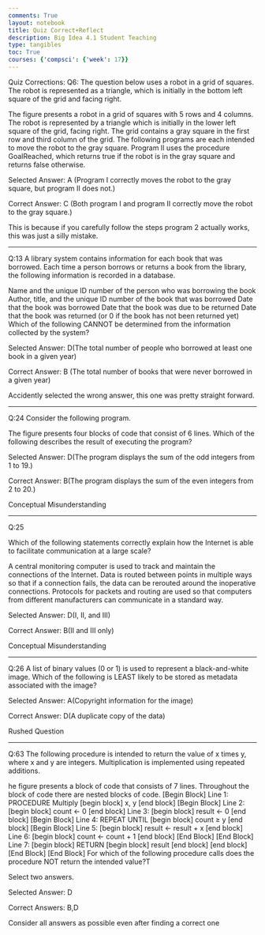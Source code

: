 ```yaml
---
comments: True
layout: notebook
title: Quiz Correct+Reflect
description: Big Idea 4.1 Student Teaching
type: tangibles
toc: True
courses: {'compsci': {'week': 17}}
---
```


Quiz Corrections: 
Q6: 
The question below uses a robot in a grid of squares. The robot is represented as a triangle, which is initially in the bottom left square of the grid and facing right.

The figure presents a robot in a grid of squares with 5 rows and 4 columns. The robot is represented by a triangle which is initially in the lower left square of the grid, facing right. The grid contains a gray square in the first row and third column of the grid.
The following programs are each intended to move the robot to the gray square. Program II uses the procedure GoalReached, which returns true if the robot is in the gray square and returns false otherwise.

Selected Answer: A (Program I correctly moves the robot to the gray square, but program II does not.)

Correct Answer: C (Both program I and program II correctly move the robot to the gray square.)

This is because if you carefully follow the steps program 2 actually works, this was just a silly mistake. 


--------------------------

Q:13
A library system contains information for each book that was borrowed. Each time a person borrows or returns a book from the library, the following information is recorded in a database.

Name and the unique ID number of the person who was borrowing the book
Author, title, and the unique ID number of the book that was borrowed
Date that the book was borrowed
Date that the book was due to be returned
Date that the book was returned (or 0 if the book has not been returned yet)
Which of the following CANNOT be determined from the information collected by the system?

Selected Answer: D(The total number of people who borrowed at least one book in a given year)

Correct Answer: B (The total number of books that were never borrowed in a given year)

Accidently selected the wrong answer, this one was pretty straight forward. 

--------------------------

Q:24
Consider the following program.

The figure presents four blocks of code that consist of 6 lines. 
Which of the following describes the result of executing the program?

Selected Answer: D(The program displays the sum of the odd integers from 1 to 19.)

Correct Answer: B(The program displays the sum of the even integers from 2 to 20.)

Conceptual Misunderstanding

--------------------------


Q:25

Which of the following statements correctly explain how the Internet is able to facilitate communication at a large scale?

A central monitoring computer is used to track and maintain the connections of the Internet.
Data is routed between points in multiple ways so that if a connection fails, the data can be rerouted around the inoperative connections.
Protocols for packets and routing are used so that computers from different manufacturers can communicate in a standard way.

Selected Answer: D(I, II, and III)

Correct Answer: B(II and III only)


Conceptual Misunderstanding

--------------------------


Q:26
A list of binary values (0 or 1) is used to represent a black-and-white image. Which of the following is LEAST likely to be stored as metadata associated with the image?

Selected Answer: A(Copyright information for the image)

Correct Answer: D(A duplicate copy of the data)

Rushed Question

--------------------------


Q:63
The following procedure is intended to return the value of x times y, where x and y are integers. Multiplication is implemented using repeated additions.

he figure presents a block of code that consists of 7 lines. Throughout the block of code there are nested blocks of code. [Begin Block] Line 1: PROCEDURE Multiply [begin block] x, y [end block] [Begin Block] Line 2: [begin block] count ← 0 [end block] Line 3: [begin block] result ← 0 [end block] [Begin Block] Line 4: REPEAT UNTIL [begin block] count ≥ y [end block] [Begin Block] Line 5: [begin block] result ← result + x [end block] Line 6: [begin block] count ← count + 1 [end block] [End Block] [End Block] Line 7: [begin block] RETURN [begin block] result [end block] [end block] [End Block] [End Block]
For which of the following procedure calls does the procedure NOT return the intended value?T

Select two answers.

Selected Answer: D

Correct Answers: B,D

Consider all answers as possible even after finding a correct one
